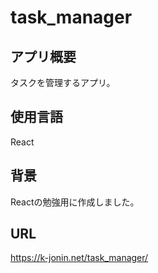 # task_manager

## アプリ概要
タスクを管理するアプリ。

## 使用言語
React

## 背景
Reactの勉強用に作成しました。

## URL
https://k-jonin.net/task_manager/
